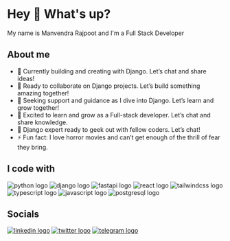 # Hey 👋 What's up?

My name is Manvendra Rajpoot and I'm a Full Stack Developer

## About me

- 🔭 Currently building and creating with Django. Let’s chat and share ideas!
- 👯 Ready to collaborate on Django projects. Let’s build something amazing together!
- 🤝 Seeking support and guidance as I dive into Django. Let’s learn and grow together!
- 🌱 Excited to learn and grow as a Full-stack developer. Let’s chat and share knowledge.
- 💬 Django expert ready to geek out with fellow coders. Let’s chat!
- ⚡ Fun fact: I love horror movies and can’t get enough of the thrill of fear they bring.

## I code with

![python logo](https://skillicons.dev/icons?i=py) ![django logo](https://skillicons.dev/icons?i=django) ![fastapi logo](https://skillicons.dev/icons?i=fastapi) ![react logo](https://skillicons.dev/icons?i=react) ![tailwindcss logo](https://skillicons.dev/icons?i=tailwind) ![typescript logo](https://skillicons.dev/icons?i=ts) ![javascript logo](https://skillicons.dev/icons?i=js) ![postgresql logo](https://skillicons.dev/icons?i=postgres)

## Socials

[![linkedin logo](https://raw.githubusercontent.com/maurodesouza/profile-readme-generator/master/src/assets/icons/social/linkedin/default.svg)](https://www.linkedin.com/in/alzywelzy/) [![twitter logo](https://raw.githubusercontent.com/maurodesouza/profile-readme-generator/master/src/assets/icons/social/twitter/default.svg)](https://twitter.com/AlzyWelzy) [![telegram logo](https://raw.githubusercontent.com/maurodesouza/profile-readme-generator/master/src/assets/icons/social/telegram/default.svg)](https://t.me/AlzyWelzy)
